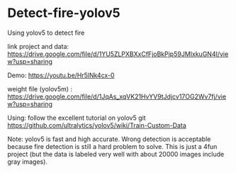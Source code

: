 # Detect-fire-yolov5

Using yolov5 to detect fire

link project and data:  https://drive.google.com/file/d/1YU5ZLPXBXxCfFjoBkPjp59JMIxkuGN4I/view?usp=sharing

Demo: https://youtu.be/Hr5lNk4cx-0

weight file (yolov5m) : https://drive.google.com/file/d/1JqAs_xqVK21HvYV9tJdjcv17OG2Wv7fj/view?usp=sharing

Using: follow the excellent tutorial on yolov5 git https://github.com/ultralytics/yolov5/wiki/Train-Custom-Data

Note: yolov5 is fast and high accurate. Wrong detection is acceptable because fire detection is still a hard problem to solve.
      This is just a 4fun project (but the data is labeled very well with about 20000 images include gray images).
